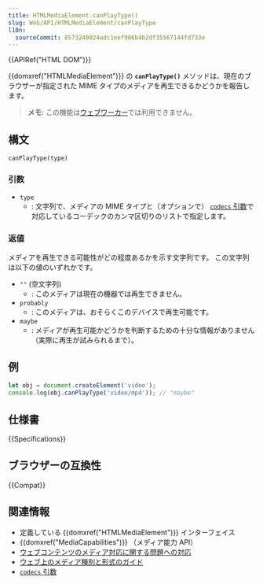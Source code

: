 ```yaml
---
title: HTMLMediaElement.canPlayType()
slug: Web/API/HTMLMediaElement/canPlayType
l10n:
  sourceCommit: 8573240024adc1eef906b4b2df35567144fd733e
---
```


{{APIRef("HTML DOM")}}

{{domxref("HTMLMediaElement")}} の **`canPlayType()`** メソッドは、現在のブラウザーが指定された MIME タイプのメディアを再生できるかどうかを報告します。

> **メモ:** この機能は[ウェブワーカー](/ja/docs/Web/API/Web_Workers_API)では利用できません。

## 構文

```js-nolint
canPlayType(type)
```

### 引数

- `type`
  - : 文字列で、メディアの MIME タイプと（オプションで） [`codecs` 引数](/ja/docs/Web/Media/Formats/codecs_parameter)で対応しているコーデックのカンマ区切りのリストで指定します。

### 返値

メディアを再生できる可能性がどの程度あるかを示す文字列です。
この文字列は以下の値のいずれかです。

- `""` (空文字列)
  - : このメディアは現在の機器では再生できません。
- `probably`
  - : このメディアは、おそらくこのデバイスで再生可能です。
- `maybe`
  - : メディアが再生可能かどうかを判断するための十分な情報がありません（実際に再生が試みられるまで）。

## 例

```js
let obj = document.createElement('video');
console.log(obj.canPlayType('video/mp4')); // "maybe"
```

## 仕様書

{{Specifications}}

## ブラウザーの互換性

{{Compat}}

## 関連情報

- 定義している {{domxref("HTMLMediaElement")}} インターフェイス
- {{domxref("MediaCapabilities")}} （メディア能力 API）
- [ウェブコンテンツのメディア対応に関する問題への対応](/ja/docs/Web/Media/Formats/Support_issues)
- [ウェブ上のメディア種別と形式のガイド](/ja/docs/Web/Media/Formats)
- [`codecs` 引数](/ja/docs/Web/Media/Formats/codecs_parameter)

